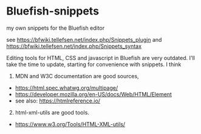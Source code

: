 # Bluefish-snippets
my own snippets for the Bluefish editor

see https://bfwiki.tellefsen.net/index.php/Snippets_plugin
and https://bfwiki.tellefsen.net/index.php/Snippets_syntax


Editing tools for HTML, CSS and javascript in Bluefish are very outdated. 
I'll take the time to update, starting for convenience with snippets.
I think 
1. MDN and W3C documentation are good sources, 
  - https://html.spec.whatwg.org/multipage/
  - https://developer.mozilla.org/en-US/docs/Web/HTML/Element
  - see also: https://htmlreference.io/

2. html-xml-utils are good tools. 
 - https://www.w3.org/Tools/HTML-XML-utils/
